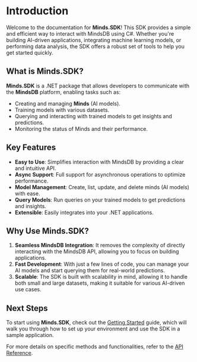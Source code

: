 
# Introduction

Welcome to the documentation for **Minds.SDK**! This SDK provides a simple and efficient way to interact with MindsDB using C#. Whether you're building AI-driven applications, integrating machine learning models, or performing data analysis, the SDK offers a robust set of tools to help you get started quickly.

## What is Minds.SDK?

**Minds.SDK** is a .NET package that allows developers to communicate with the **MindsDB** platform, enabling tasks such as:

- Creating and managing **Minds** (AI models).
- Training models with various datasets.
- Querying and interacting with trained models to get insights and predictions.
- Monitoring the status of Minds and their performance.

## Key Features

- **Easy to Use**: Simplifies interaction with MindsDB by providing a clear and intuitive API.
- **Async Support**: Full support for asynchronous operations to optimize performance.
- **Model Management**: Create, list, update, and delete minds (AI models) with ease.
- **Query Models**: Run queries on your trained models to get predictions and insights.
- **Extensible**: Easily integrates into your .NET applications.

## Why Use Minds.SDK?

1. **Seamless MindsDB Integration**: It removes the complexity of directly interacting with the MindsDB API, allowing you to focus on building applications.
2. **Fast Development**: With just a few lines of code, you can manage your AI models and start querying them for real-world predictions.
3. **Scalable**: The SDK is built with scalability in mind, allowing it to handle both small and large datasets, making it suitable for various AI-driven use cases.

## Next Steps

To start using **Minds.SDK**, check out the [Getting Started](getting-started.html) guide, which will walk you through how to set up your environment and use the SDK in a sample application.

For more details on specific methods and functionalities, refer to the [API Reference](../api/Minds.SDK.html).
